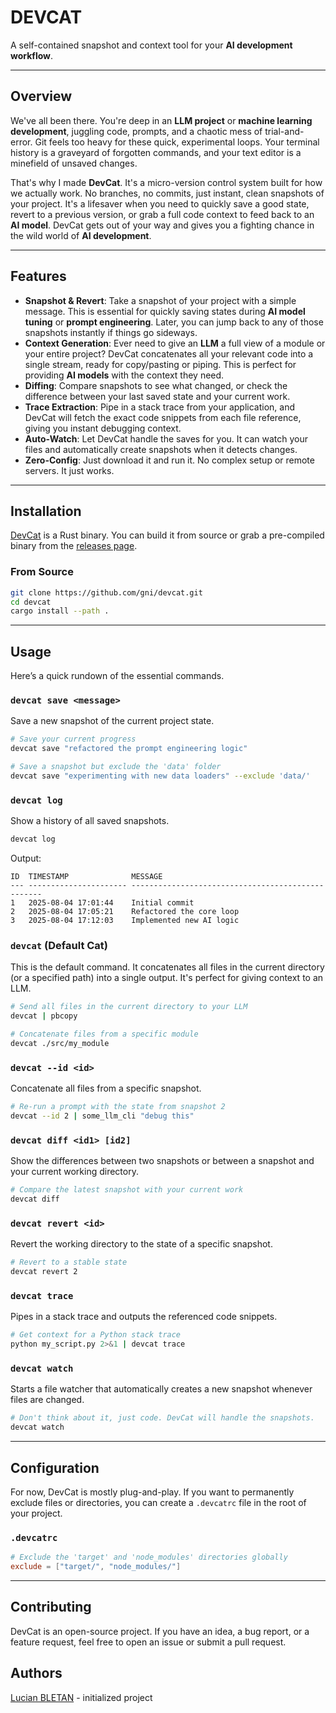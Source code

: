 # DEVCAT

A self-contained snapshot and context tool for your **AI development workflow**.

-----

## Overview

We've all been there. You're deep in an **LLM project** or **machine learning development**, juggling code, prompts, and a chaotic mess of trial-and-error. Git feels too heavy for these quick, experimental loops. Your terminal history is a graveyard of forgotten commands, and your text editor is a minefield of unsaved changes.

That's why I made **DevCat**. It's a micro-version control system built for how we actually work. No branches, no commits, just instant, clean snapshots of your project. It's a lifesaver when you need to quickly save a good state, revert to a previous version, or grab a full code context to feed back to an **AI model**. DevCat gets out of your way and gives you a fighting chance in the wild world of **AI development**.

-----

## Features

  - **Snapshot & Revert**: Take a snapshot of your project with a simple message. This is essential for quickly saving states during **AI model tuning** or **prompt engineering**. Later, you can jump back to any of those snapshots instantly if things go sideways.
  - **Context Generation**: Ever need to give an **LLM** a full view of a module or your entire project? DevCat concatenates all your relevant code into a single stream, ready for copy/pasting or piping. This is perfect for providing **AI models** with the context they need.
  - **Diffing**: Compare snapshots to see what changed, or check the difference between your last saved state and your current work.
  - **Trace Extraction**: Pipe in a stack trace from your application, and DevCat will fetch the exact code snippets from each file reference, giving you instant debugging context.
  - **Auto-Watch**: Let DevCat handle the saves for you. It can watch your files and automatically create snapshots when it detects changes.
  - **Zero-Config**: Just download it and run it. No complex setup or remote servers. It just works.

-----

## Installation

[DevCat](https://github.com/gni/devcat) is a Rust binary. You can build it from source or grab a pre-compiled binary from the [releases page](https://www.google.com/search?q=https://github.com/gni/devcat/releases).

### From Source

```bash
git clone https://github.com/gni/devcat.git
cd devcat
cargo install --path .
```

-----

## Usage

Here’s a quick rundown of the essential commands.

### `devcat save <message>`

Save a new snapshot of the current project state.

```bash
# Save your current progress
devcat save "refactored the prompt engineering logic"

# Save a snapshot but exclude the 'data' folder
devcat save "experimenting with new data loaders" --exclude 'data/'
```

### `devcat log`

Show a history of all saved snapshots.

```bash
devcat log
```

Output:

```text
ID  TIMESTAMP              MESSAGE
--- ---------------------- --------------------------------------------------
1   2025-08-04 17:01:44    Initial commit
2   2025-08-04 17:05:21    Refactored the core loop
3   2025-08-04 17:12:03    Implemented new AI logic
```

### `devcat` (Default Cat)

This is the default command. It concatenates all files in the current directory (or a specified path) into a single output. It's perfect for giving context to an LLM.

```bash
# Send all files in the current directory to your LLM
devcat | pbcopy

# Concatenate files from a specific module
devcat ./src/my_module
```

### `devcat --id <id>`

Concatenate all files from a specific snapshot.

```bash
# Re-run a prompt with the state from snapshot 2
devcat --id 2 | some_llm_cli "debug this"
```

### `devcat diff <id1> [id2]`

Show the differences between two snapshots or between a snapshot and your current working directory.

```bash
# Compare the latest snapshot with your current work
devcat diff
```

### `devcat revert <id>`

Revert the working directory to the state of a specific snapshot.

```bash
# Revert to a stable state
devcat revert 2
```

### `devcat trace`

Pipes in a stack trace and outputs the referenced code snippets.

```bash
# Get context for a Python stack trace
python my_script.py 2>&1 | devcat trace
```

### `devcat watch`

Starts a file watcher that automatically creates a new snapshot whenever files are changed.

```bash
# Don't think about it, just code. DevCat will handle the snapshots.
devcat watch
```

-----

## Configuration

For now, DevCat is mostly plug-and-play. If you want to permanently exclude files or directories, you can create a `.devcatrc` file in the root of your project.

### `.devcatrc`

```toml
# Exclude the 'target' and 'node_modules' directories globally
exclude = ["target/", "node_modules/"]
```

-----

## Contributing

DevCat is an open-source project. If you have an idea, a bug report, or a feature request, feel free to open an issue or submit a pull request.

## Authors

[Lucian BLETAN](https://github.com/gni) - initialized project